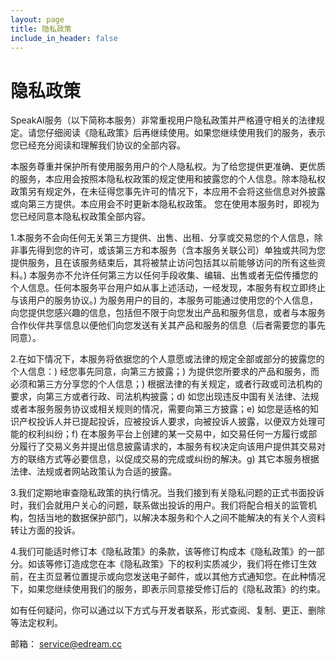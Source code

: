 ```yaml
---
layout: page
title: 隐私政策
include_in_header: false
---
```


# 隐私政策
SpeakAI服务（以下简称本服务）非常重视用户隐私政策并严格遵守相关的法律规定。请您仔细阅读《隐私政策》后再继续使用。如果您继续使用我们的服务，表示您已经充分阅读和理解我们协议的全部内容。

本服务尊重并保护所有使用服务用户的个人隐私权。为了给您提供更准确、更优质的服务，本应用会按照本隐私权政策的规定使用和披露您的个人信息。除本隐私权政策另有规定外，在未征得您事先许可的情况下，本应用不会将这些信息对外披露或向第三方提供。本应用会不时更新本隐私权政策。
您在使用本服务时，即视为您已经同意本隐私权政策全部内容。

1.本服务不会向任何无关第三方提供、出售、出租、分享或交易您的个人信息，除非事先得到您的许可，或该第三方和本服务（含本服务关联公司）单独或共同为您提供服务，且在该服务结束后，其将被禁止访问包括其以前能够访问的所有这些资料。) 本服务亦不允许任何第三方以任何手段收集、编辑、出售或者无偿传播您的个人信息。任何本服务平台用户如从事上述活动，一经发现，本服务有权立即终止与该用户的服务协议。) 为服务用户的目的，本服务可能通过使用您的个人信息，向您提供您感兴趣的信息，包括但不限于向您发出产品和服务信息，或者与本服务合作伙伴共享信息以便他们向您发送有关其产品和服务的信息（后者需要您的事先同意）。

2.在如下情况下，本服务将依据您的个人意愿或法律的规定全部或部分的披露您的个人信息：) 经您事先同意，向第三方披露；) 为提供您所要求的产品和服务，而必须和第三方分享您的个人信息；) 根据法律的有关规定，或者行政或司法机构的要求，向第三方或者行政、司法机构披露；d) 如您出现违反中国有关法律、法规或者本服务服务协议或相关规则的情况，需要向第三方披露；e) 如您是适格的知识产权投诉人并已提起投诉，应被投诉人要求，向被投诉人披露，以便双方处理可能的权利纠纷；f) 在本服务平台上创建的某一交易中，如交易任何一方履行或部分履行了交易义务并提出信息披露请求的，本服务有权决定向该用户提供其交易对方的联络方式等必要信息，以促成交易的完成或纠纷的解决。g) 其它本服务根据法律、法规或者网站政策认为合适的披露。

3.我们定期地审查隐私政策的执行情况。当我们接到有关隐私问题的正式书面投诉时，我们会就用户关心的问题，联系做出投诉的用户。我们将配合相关的监管机构，包括当地的数据保护部门，以解决本服务和个人之间不能解决的有关个人资料转让方面的投诉。

4.我们可能适时修订本《隐私政策》的条款，该等修订构成本《隐私政策》的一部分。如该等修订造成您在本《隐私政策》下的权利实质减少，我们将在修订生效前，在主页显著位置提示或向您发送电子邮件，或以其他方式通知您。在此种情况下，如果您继续使用我们的服务，即表示同意接受修订后的《隐私政策》的约束。

如有任何疑问，你可以通过以下方式与开发者联系，形式查阅、复制、更正、删除等法定权利。

邮箱： service@edream.cc
